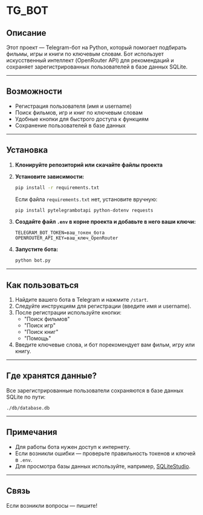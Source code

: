 # TG_BOT

## Описание

Этот проект — Telegram-бот на Python, который помогает подбирать фильмы, игры и книги по ключевым словам. Бот использует искусственный интеллект (OpenRouter API) для рекомендаций и сохраняет зарегистрированных пользователей в базе данных SQLite.

---

## Возможности
- Регистрация пользователя (имя и username)
- Поиск фильмов, игр и книг по ключевым словам
- Удобные кнопки для быстрого доступа к функциям
- Сохранение пользователей в базе данных

---

## Установка

1. **Клонируйте репозиторий или скачайте файлы проекта**

2. **Установите зависимости:**
   ```bash
   pip install -r requirements.txt
   ```
   Если файла `requirements.txt` нет, установите вручную:
   ```bash
   pip install pytelegrambotapi python-dotenv requests
   ```

3. **Создайте файл `.env` в корне проекта и добавьте в него ваши ключи:**
   ```env
   TELEGRAM_BOT_TOKEN=ваш_токен_бота
   OPENROUTER_API_KEY=ваш_ключ_OpenRouter
   ```

4. **Запустите бота:**
   ```bash
   python bot.py
   ```

---

## Как пользоваться

1. Найдите вашего бота в Telegram и нажмите `/start`.
2. Следуйте инструкциям для регистрации (введите имя и username).
3. После регистрации используйте кнопки:
   - "Поиск фильмов"
   - "Поиск игр"
   - "Поиск книг"
   - "Помощь"
4. Введите ключевые слова, и бот порекомендует вам фильм, игру или книгу.

---

## Где хранятся данные?

Все зарегистрированные пользователи сохраняются в базе данных SQLite по пути:
```
./db/database.db
```

---

## Примечания
- Для работы бота нужен доступ к интернету.
- Если возникли ошибки — проверьте правильность токенов и ключей в `.env`.
- Для просмотра базы данных используйте, например, [SQLiteStudio](https://sqlitestudio.pl/).

---

## Связь
Если возникли вопросы — пишите! 
